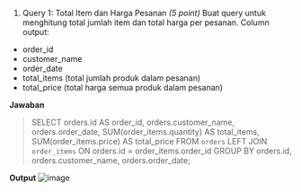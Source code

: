 1. Query 1: Total Item dan Harga Pesanan *(5 point)*
Buat query untuk menghitung total jumlah item dan total harga per pesanan.
Column output:
- order_id
- customer_name
- order_date
- total_items (total jumlah produk dalam pesanan)
- total_price (total harga semua produk dalam pesanan)

**Jawaban**
>SELECT 
>    orders.id AS order_id, 
>    orders.customer_name, 
>    orders.order_date, 
>    SUM(order_items.quantity) AS total_items,
>    SUM(order_items.price) AS total_price
>FROM 
>    `orders`
>LEFT JOIN 
>    `order_items` 
>ON 
>    orders.id = order_items.order_id
>GROUP BY 
>    orders.id, orders.customer_name, orders.order_date;

**Output**
![image](https://github.com/user-attachments/assets/c730ba8f-45cb-46be-89d4-2d2749de1c9c)
